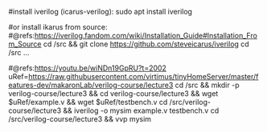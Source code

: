 

#install iverilog (icarus-verilog):
sudo apt install iverilog

#or install ikarus from source:
#@refs:https://iverilog.fandom.com/wiki/Installation_Guide#Installation_From_Source
cd /src && git clone https://github.com/steveicarus/iverilog
cd /src ...


#@refs:https://youtu.be/wiNDn19GpRU?t=2002 
uRef=https://raw.githubusercontent.com/virtimus/tinyHomeServer/master/features-dev/makaronLab/verilog-course/lecture3
cd /src && mkdir -p verilog-course/lecture3 && cd verilog-course/lecture3 && wget $uRef/example.v && wget $uRef/testbench.v
cd /src/verilog-course/lecture3 && iverilog -o mysim example.v testbench.v
cd /src/verilog-course/lecture3 && vvp mysim
